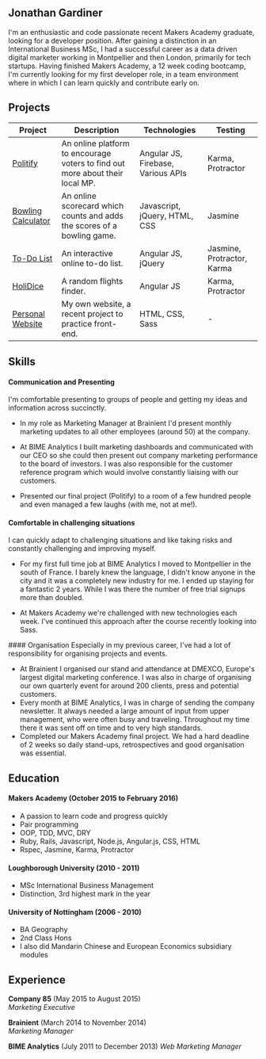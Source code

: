 ## Jonathan Gardiner

I'm an enthusiastic and code passionate recent Makers Academy graduate, looking for a developer position. After gaining a distinction in an International Business MSc, I had a successful career as a data driven digital marketer working in Montpellier and then London, primarily for tech startups. Having finished Makers Academy, a 12 week coding bootcamp, I'm currently looking for my first developer role, in a team environment where in which I can learn quickly and contribute early on.

## Projects

Project | Description | Technologies | Testing
--- | --- | --- | ---
[Politify](https://github.com/jelgar1/politify) | An online platform to encourage voters to find out more about their local MP. | Angular JS, Firebase, Various APIs | Karma, Protractor
[Bowling Calculator](https://github.com/jelgar1/bowling-challenge) | An online scorecard which counts and adds the scores of a bowling game. | Javascript, jQuery, HTML, CSS | Jasmine
[To-Do List](https://github.com/jelgar1/todo_challenge) | An interactive online to-do list. | Angular JS, jQuery |  Jasmine, Protractor, Karma
[HoliDice](https://github.com/jelgar1/HoliDice) | A random flights finder. | Angular JS | Karma, Protractor
[Personal Website](https://jelgar1.github.io/) | My own website, a recent project to practice front-end. | HTML, CSS, Sass | -

## Skills

#### Communication and Presenting

I'm comfortable presenting to groups of people and getting my ideas and information across succinctly.

- In my role as Marketing Manager at Brainient I'd present monthly marketing updates to all other employees (around 50) at the company.

- At BIME Analytics I built marketing dashboards and communicated with our CEO so she could then present out company marketing performance to the board of investors. I was also responsible for the customer reference program which would involve constantly liaising with our customers.

- Presented our final project (Politify) to a room of a few hundred people and even managed a few laughs (with me, not at me!).

#### Comfortable in challenging situations
I can quickly adapt to challenging situations and like taking risks and constantly challenging and improving myself.

- For my first full time job at BIME Analytics I moved to Montpellier in the south of France. I barely knew the language, I didn't know anyone in the city and it was a completely new industry for me. I ended up staying for a fantastic 2 years. While I was there the number of free trial signups more than doubled.

- At Makers Academy we're challenged with new technologies each week. I've continued this approach after the course recently looking into Sass.

#### Organisation
Especially in my previous career, I've had a lot of responsibility for organising projects and events.
- At Brainient I organised our stand and attendance at DMEXCO, Europe's largest digital marketing conference. I was also in charge of organising our own quarterly event for around 200 clients, press and potential customers.
- Every month at BIME Analytics, I was in charge of sending the company newsletter. It always needed a large amount of input from upper management, who were often busy and traveling. Throughout my time there it was sent off on time and to very high standards.
- Completed our Makers Academy final project. We had a hard deadline of 2 weeks so daily stand-ups, retrospectives and good organisation was essential.

## Education

#### Makers Academy (October 2015 to February 2016)

- A passion to learn code and progress quickly
- Pair programming
- OOP, TDD, MVC, DRY
- Ruby, Rails, Javascript, Node.js, Angular.js, CSS, HTML
- Rspec, Jasmine, Karma, Protractor

#### Loughborough University (2010 - 2011)

- MSc International Business Management
- Distinction, 3rd highest mark in the year

#### University of Nottingham (2006 - 2010)

- BA Geography
- 2nd Class Hons
- I also did Mandarin Chinese and European Economics subsidiary modules

## Experience

**Company 85** (May 2015 to August 2015)    
*Marketing Executive*  

**Brainient** (March 2014 to November 2014)  
*Marketing Manager*

**BIME Analytics** (July 2011 to December 2013)
*Web Marketing Manager*
